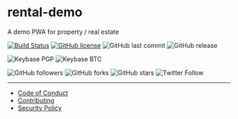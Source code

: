 # rental-demo
A demo PWA for property / real estate

[![Build Status](https://travis-ci.org/shgysk8zer0/rental-demo.svg?branch=master)](https://travis-ci.org/shgysk8zer0/rental-demo)
[![GitHub license](https://img.shields.io/github/license/shgysk8zer0/rental-demo.svg)](https://github.com/shgysk8zer0/rental-demo/blob/master/LICENSE)
![GitHub last commit](https://img.shields.io/github/last-commit/shgysk8zer0/rental-demo.svg)
![GitHub release](https://img.shields.io/github/release/shgysk8zer0/rental-demo.svg)

![Keybase PGP](https://img.shields.io/keybase/pgp/shgysk8zer0.svg)
![Keybase BTC](https://img.shields.io/keybase/btc/shgysk8zer0.svg)

![GitHub followers](https://img.shields.io/github/followers/shgysk8zer0.svg?style=social)
![GitHub forks](https://img.shields.io/github/forks/shgysk8zer0/rental-demo.svg?style=social)
![GitHub stars](https://img.shields.io/github/stars/shgysk8zer0/rental-demo.svg?style=social)
![Twitter Follow](https://img.shields.io/twitter/follow/shgysk8zer0.svg?style=social)
- - - 

- [Code of Conduct](./.github/CODE_OF_CONDUCT.md)
- [Contributing](./.github/CONTRIBUTING.md)
- [Security Policy](./.github/SECURITY.md)
